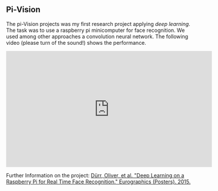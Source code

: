 ## Pi-Vision 
The pi-Vision projects was my first research project applying *deep learning*. The task was to use a raspberry pi minicomputer for face recognition. We used among other approaches a convolution neural network. The following video (please turn of the sound!) shows the performance.

<iframe width="560" height="315" src="https://www.youtube.com/embed/oI1eJa-UWNU" frameborder="0" allowfullscreen></iframe>

Further Information on the project: [Dürr, Oliver, et al. "Deep Learning on a Raspberry Pi for Real Time Face Recognition." Eurographics (Posters). 2015.](https://www.researchgate.net/profile/Oliver_Duerr/publication/279537625_Deep_Learning_on_a_Raspberry_Pi_for_Real_Time_Face_Recognition/links/5596886c08ae5d8f3931b5c5.pdf)
